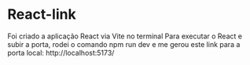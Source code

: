 # React-link

Foi criado a aplicação React via Vite no terminal
Para executar o React e subir a porta, rodei o comando npm run dev e me gerou este link para a porta local:
http://localhost:5173/
